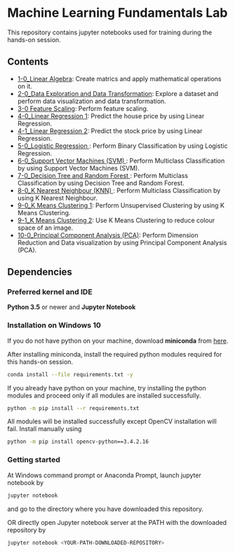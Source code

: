 # Machine Learning Fundamentals Lab
This repository contains jupyter notebooks used for training during the hands-on session.
## Contents

- [1-0_Linear Algebra](https://github.com/skymindglobal/machine-learning-fundamentals/blob/master/solution/01-0_Linear%20Algebra.ipynb):
  Create matrics and apply mathematical operations on it.
- [2-0_Data Exploration and Data Transformation](https://github.com/skymindglobal/machine-learning-fundamentals/blob/master/solution/02-0_Data%20Exploration%20and%20Data%20Transformation.ipynb):
  Explore a dataset and perform data visualization and data transformation.
- [3-0 Feature Scaling](https://github.com/skymindglobal/machine-learning-fundamentals/blob/master/solution/03-0_Feature%20Scaling.ipynb):
  Perform feature scaling.
- [4-0_Linear Regression 1](https://github.com/skymindglobal/machine-learning-fundamentals/blob/master/solution/04-0_Linear%20Regression%201.ipynb):
  Predict the house price by using Linear Regression.
- [4-1_Linear Regression 2](https://github.com/skymindglobal/machine-learning-fundamentals/blob/master/solution/04-1_Linear%20Regression%202.ipynb):
  Predict the stock price by using Linear Regression.  
- [5-0_Logistic Regression ](https://github.com/skymindglobal/machine-learning-fundamentals/blob/master/solution/05-0_Logistic%20Regression.ipynb):
  Perform Binary Classification by using Logistic Regression.
- [6-0_Support Vector Machines (SVM) ](https://github.com/skymindglobal/machine-learning-fundamentals/blob/master/solution/06-0_Support%20Vector%20Machines(SVM).ipynb):
  Perform Multiclass Classification by using Support Vector Machines (SVM).
- [7-0_Decision Tree and Random Forest ](https://github.com/skymindglobal/machine-learning-fundamentals/blob/master/solution/07-0_Decision%20Tree%20and%20Random%20Forest.ipynb):
  Perform Multiclass Classification by using Decision Tree and Random Forest.
- [8-0_K Nearest Neighbour (KNN) ](https://github.com/skymindglobal/machine-learning-fundamentals/blob/master/solution/08-0_K%20Nearest%20Neighbour(KNN).ipynb):
  Perform Multiclass Classification by using K Nearest Neighbour.
- [9-0_K Means Clustering 1](https://github.com/skymindglobal/machine-learning-fundamentals/blob/master/solution/09-0_K%20Means%20Clustering%201.ipynb):
  Perform Unsupervised Clustering by using K Means Clustering.
- [9-1_K Means Clustering 2](https://github.com/skymindglobal/machine-learning-fundamentals/blob/master/solution/09-1_K%20Means%20Clustering%202%20.ipynb):
  Use K Means Clustering to reduce colour space of an image.
- [10-0_Principal Component Analysis (PCA)](https://github.com/skymindglobal/machine-learning-fundamentals/blob/master/solution/10-0_Principal%20Component%20Analysis%20(PCA).ipynb):
  Perform Dimension Reduction and Data visualization by using Principal Component Analysis (PCA).

## Dependencies
### Preferred kernel and IDE
<b>Python 3.5</b> or newer and <b>Jupyter Notebook</b>

### Installation on Windows 10
If you do not have python on your machine, download <b>miniconda</b> from [here](https://docs.conda.io/en/latest/miniconda.html).

After installing miniconda, install the required python modules required for this hands-on session.
```sh
conda install --file requirements.txt -y
```

If you already have python on your machine, try installing the python modules and proceed only if all modules are installed successfully.
```sh
python -m pip install --r requirements.txt
```

All modules will be installed successfully except OpenCV installation will fail. Install manually using
```sh
python -m pip install opencv-python==3.4.2.16
```

### Getting started
At Windows command prompt or Anaconda Prompt, launch jupyter notebook by 
```sh
jupyter notebook
```

and go to the directory where you have downloaded this repository.


OR directly open Jupyter notebook server at the PATH with the downloaded repository by 
```sh
jupyter notebook <YOUR-PATH-DOWNLOADED-REPOSITORY>
```
